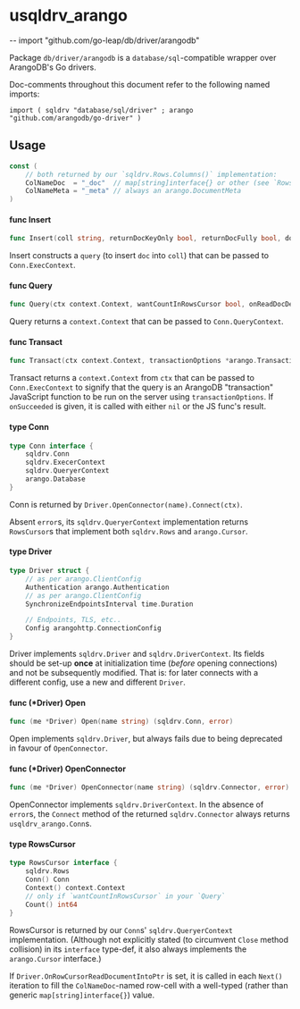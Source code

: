 # usqldrv_arango
--
    import "github.com/go-leap/db/driver/arangodb"

Package `db/driver/arangodb` is a `database/sql`-compatible wrapper over
ArangoDB's Go drivers.

Doc-comments throughout this document refer to the following named imports:

    import ( sqldrv "database/sql/driver" ; arango "github.com/arangodb/go-driver" )

## Usage

```go
const (
	// both returned by our `sqldrv.Rows.Columns()` implementation:
	ColNameDoc  = "_doc"  // map[string]interface{} or other (see `RowsCursor`)
	ColNameMeta = "_meta" // always an arango.DocumentMeta
)
```

#### func  Insert

```go
func Insert(coll string, returnDocKeyOnly bool, returnDocFully bool, doc interface{}) (query string, isTransact bool, err error)
```
Insert constructs a `query` (to insert `doc` into `coll`) that can be passed to
`Conn.ExecContext`.

#### func  Query

```go
func Query(ctx context.Context, wantCountInRowsCursor bool, onReadDocDecodeIntoNewPtr func(RowsCursor) interface{}) context.Context
```
Query returns a `context.Context` that can be passed to `Conn.QueryContext`.

#### func  Transact

```go
func Transact(ctx context.Context, transactionOptions *arango.TransactionOptions, onSucceeded func(result interface{})) context.Context
```
Transact returns a `context.Context` from `ctx` that can be passed to
`Conn.ExecContext` to signify that the query is an ArangoDB "transaction"
JavaScript function to be run on the server using `transactionOptions`. If
`onSucceeded` is given, it is called with either `nil` or the JS func's result.

#### type Conn

```go
type Conn interface {
	sqldrv.Conn
	sqldrv.ExecerContext
	sqldrv.QueryerContext
	arango.Database
}
```

Conn is returned by `Driver.OpenConnector(name).Connect(ctx)`.

Absent `error`s, its `sqldrv.QueryerContext` implementation returns
`RowsCursor`s that implement both `sqldrv.Rows` and `arango.Cursor`.

#### type Driver

```go
type Driver struct {
	// as per arango.ClientConfig
	Authentication arango.Authentication
	// as per arango.ClientConfig
	SynchronizeEndpointsInterval time.Duration

	// Endpoints, TLS, etc..
	Config arangohttp.ConnectionConfig
}
```

Driver implements `sqldrv.Driver` and `sqldrv.DriverContext`. Its fields should
be set-up **once** at initialization time (_before_ opening connections) and not
be subsequently modified. That is: for later connects with a different config,
use a new and different `Driver`.

#### func (*Driver) Open

```go
func (me *Driver) Open(name string) (sqldrv.Conn, error)
```
Open implements `sqldrv.Driver`, but always fails due to being deprecated in
favour of `OpenConnector`.

#### func (*Driver) OpenConnector

```go
func (me *Driver) OpenConnector(name string) (sqldrv.Connector, error)
```
OpenConnector implements `sqldrv.DriverContext`. In the absence of `error`s, the
`Connect` method of the returned `sqldrv.Connector` always returns
`usqldrv_arango.Conn`s.

#### type RowsCursor

```go
type RowsCursor interface {
	sqldrv.Rows
	Conn() Conn
	Context() context.Context
	// only if `wantCountInRowsCursor` in your `Query`
	Count() int64
}
```

RowsCursor is returned by our `Conn`s' `sqldrv.QueryerContext` implementation.
(Although not explicitly stated (to circumvent `Close` method collision) in its
`interface` type-def, it also always implements the `arango.Cursor` interface.)

If `Driver.OnRowCursorReadDocumentIntoPtr` is set, it is called in each `Next()`
iteration to fill the `ColNameDoc`-named row-cell with a well-typed (rather than
generic `map[string]interface{}`) value.
